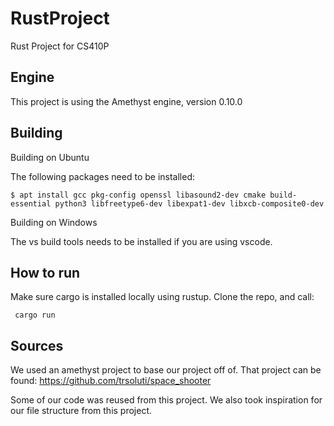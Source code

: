 # RustProject
Rust Project for CS410P

## Engine
This project is using the Amethyst engine, version 0.10.0

## Building
Building on Ubuntu

The following packages need to be installed:
```
$ apt install gcc pkg-config openssl libasound2-dev cmake build-essential python3 libfreetype6-dev libexpat1-dev libxcb-composite0-dev
```

Building on Windows

The vs build tools needs to be installed if you are using vscode.

## How to run
Make sure cargo is installed locally using rustup. Clone the repo, and call:
```
 cargo run
```

## Sources

We used an amethyst project to base our project off of. That project can be found: https://github.com/trsoluti/space_shooter

Some of our code was reused from this project. We also took inspiration for our file structure from this project.

